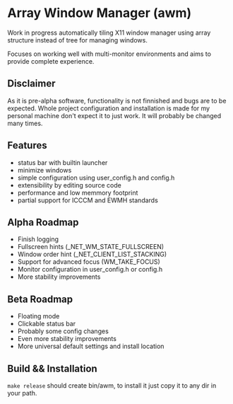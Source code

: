 # Array Window Manager (awm)

Work in progress automatically tiling X11 window manager using array structure
instead of tree for managing windows.

Focuses on working well with multi-monitor environments and aims to provide
complete experience.

## Disclaimer
As it is pre-alpha software, functionality is not finnished and bugs are to be
expected.
Whole project configuration and installation is made for my personal machine
don't expect it to just work. It will probably be changed many times.

## Features
- status bar with builtin launcher
- minimize windows
- simple configuration using user_config.h and config.h
- extensibility by editing source code
- performance and low memmory footprint
- partial support for ICCCM and EWMH standards

## Alpha Roadmap
- Finish logging
- Fullscreen hints (_NET_WM_STATE_FULLSCREEN)
- Window order hint (_NET_CLIENT_LIST_STACKING)
- Support for advanced focus (WM_TAKE_FOCUS)
- Monitor configuration in user_config.h or config.h
- More stability improvements

## Beta Roadmap
- Floating mode
- Clickable status bar
- Probably some config changes
- Even more stability improvements
- More universal default settings and install location

## Build && Installation
`make release` should create bin/awm, to install it just copy it to any dir
in your path.
